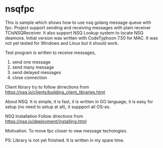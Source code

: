 # nsqfpc

This is sample which shows how to use nsq golang message queue with fpc.
Project support sending and receiving messages with plain receiver TClsNSQReceiver.
It also support NSQ Lookup system to locate NSQ deamons.
Initial version was written with CodeTyphoon 7.50 for MAC.
It was not yet tested for Windows and Linux but it should work.

Test program is written to receive messages, 
1. send one message
2. send many message
3. send delayed messages
4. close connection

Client library try to follow dirrections from https://nsq.io/clients/building_client_libraries.html

About NSQ. 
It is simple, it is fast, it is written in GO language, it is easy for setup (no need to setup at all), it suppport all OS-es.

NSQ Installation
Follow directions from https://nsq.io/deployment/installing.html


Motivation.
To move fpc closer to new message techologies.

PS: Library is not yet finished. It is written in my spare time.

